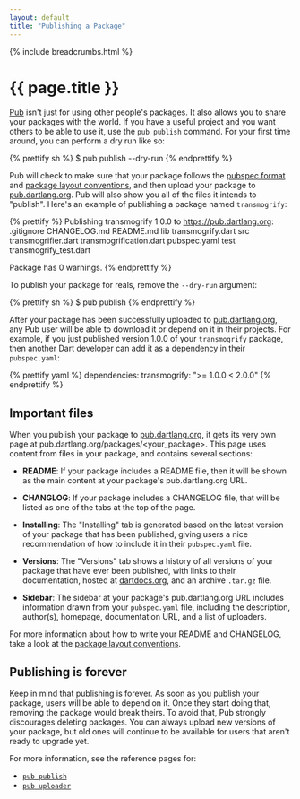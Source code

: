 ```yaml
---
layout: default
title: "Publishing a Package"
---
```


{% include breadcrumbs.html %}

# {{ page.title }}

[Pub](/tools/pub) isn't just for using other people's packages.
It also allows you to share your packages with the world. If you have a useful
project and you want others to be able to use it, use the `pub publish`
command. For your first time around, you can perform a dry run like so:

{% prettify sh %}
$ pub publish --dry-run
{% endprettify %}

Pub will check to make sure that your package follows the
[pubspec format](pubspec.html) and
[package layout conventions](package-layout.html), and then upload your package
to [pub.dartlang.org](https://pub.dartlang.org). Pub will also show you all of
the files it intends to "publish". Here's an example of publishing a package
named `transmogrify`:

{% prettify %}
Publishing transmogrify 1.0.0 to https://pub.dartlang.org:
    .gitignore
    CHANGELOG.md
    README.md
    lib
        transmogrify.dart
        src
            transmogrifier.dart
            transmogrification.dart
    pubspec.yaml
    test
        transmogrify_test.dart

Package has 0 warnings.
{% endprettify %}

To publish your package for reals, remove the `--dry-run` argument:

{% prettify sh %}
$ pub publish
{% endprettify %}

After your package has been successfully uploaded to
[pub.dartlang.org](https://pub.dartlang.org/), any Pub user will be able to
download it or depend on it in their projects. For example, if you just
published version 1.0.0 of your `transmogrify` package, then another Dart
developer can add it as a dependency in their `pubspec.yaml`:

{% prettify yaml %}
dependencies:
  transmogrify: ">= 1.0.0 < 2.0.0"
{% endprettify %}

## Important files

When you publish your package to [pub.dartlang.org](https://pub.dartlang.org/),
it gets its very own page at pub.dartlang.org/packages/<your_package>. This
page uses content from files in your package, and contains several sections:

* **README**: If your package includes a README file, then it will be shown as
  the main content at your package's pub.dartlang.org URL.

* **CHANGLOG**: If your package includes a CHANGELOG file, that will be listed
  as one of the tabs at the top of the page.

* **Installing**: The "Installing" tab is generated based on the latest version
  of your package that has been published, giving users a nice recommendation
  of how to include it in their `pubspec.yaml` file.

* **Versions**: The "Versions" tab shows a history of all versions of your
  package that have ever been published, with links to their documentation,
  hosted at [dartdocs.org](https://dartdocs.org), and an archive `.tar.gz`
  file.

* **Sidebar**: The sidebar at your package's pub.dartlang.org URL includes
  information drawn from your `pubspec.yaml` file, including the description,
  author(s), homepage, documentation URL, and a list of uploaders.

For more information about how to write your README and CHANGELOG, take a look
at the [package layout conventions](package-layout.html).

## Publishing is forever

Keep in mind that publishing is forever. As soon as you publish your package,
users will be able to depend on it. Once they start doing that, removing
the package would break theirs. To avoid that, Pub strongly discourages
deleting packages. You can always upload new versions of your package, but
old ones will continue to be available for users that aren't ready to
upgrade yet.

For more information, see the reference pages for:

* [`pub publish`](cmd/pub-lish.html)
* [`pub uploader`](cmd/pub-uploader.html)
